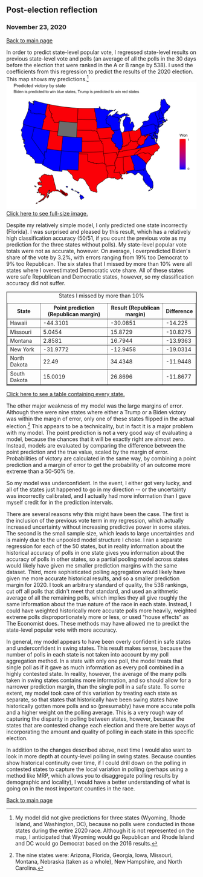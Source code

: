 ## Post-election reflection
### November 23, 2020

[Back to main page](https://hwsimpson33.github.io/pres2020/)

In order to predict state-level popular vote, I regressed state-level results on previous state-level vote and polls (an average of all the polls in the 30 days before the election that were ranked in the A or B range by 538). I used the coefficients from this regression to predict the results of the 2020 election. This map shows my predictions.[^1] 
<img src = "../images/won_map_plot.png">
[Click here to see full-size image.](https://hwsimpson33.github.io/pres2020/images/won_map_plot.png)

Despite my relatively simple model, I only predicted one state incorrectly (Florida). I was surprised and pleased by this result, which has a relatively high classification accuracy (50/51, if you count the previous vote as my prediction for the three states without polls). My state-level popular vote totals were not as accurate, however. On average, I overpredicted Biden's share of the vote by 3.2%, with errors ranging from 19% too Democrat to 9% too Republican. The six states that I missed by more than 10% were all states where I overestimated Democratic vote share. All of these states were safe Republican and Democratic states, however, so my classification accuracy did not suffer.

<table style="border-collapse:collapse;" class=table_4433 border=2>
<caption>States I missed by more than 10%</caption>
<thead>
<tr>
  <th id="tableHTML_header_1">State</th>
  <th id="tableHTML_header_2">Point prediction (Republican margin)</th>
  <th id="tableHTML_header_3">Result (Republican margin)</th>
  <th id="tableHTML_header_4">Difference</th>
</tr>
</thead>
<tbody>
<tr>
  <td id="tableHTML_column_1">Hawaii</td>
  <td id="tableHTML_column_2">-44.3101</td>
  <td id="tableHTML_column_3">-30.0851</td>
  <td id="tableHTML_column_4">-14.225</td>
</tr>
<tr>
  <td id="tableHTML_column_1">Missouri</td>
  <td id="tableHTML_column_2">5.0454</td>
  <td id="tableHTML_column_3">15.8729</td>
  <td id="tableHTML_column_4">-10.8275</td>
</tr>
<tr>
  <td id="tableHTML_column_1">Montana</td>
  <td id="tableHTML_column_2">2.8581</td>
  <td id="tableHTML_column_3">16.7944</td>
  <td id="tableHTML_column_4">-13.9363</td>
</tr>
<tr>
  <td id="tableHTML_column_1">New York</td>
  <td id="tableHTML_column_2">-31.9772</td>
  <td id="tableHTML_column_3">-12.9458</td>
  <td id="tableHTML_column_4">-19.0314</td>
</tr>
<tr>
  <td id="tableHTML_column_1">North Dakota</td>
  <td id="tableHTML_column_2">22.49</td>
  <td id="tableHTML_column_3">34.4348</td>
  <td id="tableHTML_column_4">-11.9448</td>
</tr>
<tr>
  <td id="tableHTML_column_1">South Dakota</td>
  <td id="tableHTML_column_2">15.0019</td>
  <td id="tableHTML_column_3">26.8696</td>
  <td id="tableHTML_column_4">-11.8677</td>
</tr>
</tbody>
</table>

[Click here to see a table containing every state.](https://hwsimpson33.github.io/pres2020/images/results_table.png)

The other major weakness of my model was the large margins of error. Although there were nine states where either a Trump or a Biden victory was within the margin of error, only one of these states flipped in the actual election.[^2] This appears to be a technicality, but in fact it is a major problem with my model. The point prediction is not a very good way of evaluating a model, because the chances that it will be exactly right are almost zero. Instead, models are evaluated by comparing the difference between the point prediction and the true value, scaled by the margin of error. Probabilities of victory are calculated in the same way, by combining a point prediction and a margin of error to get the probability of an outcome more extreme than a 50-50% tie.

So my model was underconfident. In the event, I either got very lucky, and all of the states just happened to go in my direction -- or the uncertainty was incorrectly calibrated, and I actually had more information than I gave myself credit for in the prediction intervals.

There are several reasons why this might have been the case. The first is the inclusion of the previous vote term in my regression, which actually increased uncertainty without increasing predictive power in some states. The second is the small sample size, which leads to large uncertainties and is mainly due to the unpooled model structure I chose. I ran a separate regression for each of the 50 states, but in reality information about the historical accuracy of polls in one state gives you information about the accuracy of polls in other states, so a partial pooling model across states would likely have given me smaller prediction margins with the same dataset. Third, more sophisticated polling aggregation would likely have given me more accurate historical results, and so a smaller prediction margin for 2020. I took an arbitrary standard of quality, the 538 rankings, cut off all polls that didn't meet that standard, and used an arithmetic average of all the remaining polls, which implies they all give roughly the same information about the true nature of the race in each state. Instead, I could have weighted historically more accurate polls more heavily, weighted extreme polls disproportionately more or less, or used "house effects" as The Economist does. These methods may have allowed me to predict the state-level popular vote with more accuracy.

In general, my model appears to have been overly confident in safe states and underconfident in swing states. This result makes sense, because the number of polls in each state is not taken into account by my poll aggregation method. In a state with only one poll, the model treats that single poll as if it gave as much information as every poll combined in a highly contested state. In reality, however, the average of the many polls taken in swing states contains more information, and so should allow for a narrower prediction margin, than the single poll in a safe state. To some extent, my model took care of this variation by treating each state as separate, so that states that historically have been swing states have historically gotten more polls and so (presumably) have more accurate polls and a higher weight on the polling average. This is a very rough way of capturing the disparity in polling between states, however, because the states that are contested change each election and there are better ways of incorporating the amount and quality of polling in each state in this specific election.

In addition to the changes described above, next time I would also want to look in more depth at county-level polling in swing states. Because counties show historical continuity over time, if I could drill down on the polling in contested states to capture the local variation in polling (perhaps using a method like MRP, which allows you to disaggregate polling results by demographic and locality), I would have a better understanding of what is going on in the most important counties in the race.

[^1]: My model did not give predictions for three states (Wyoming, Rhode Island, and Washington, DC), because no polls were conducted in those states during the entire 2020 race. Although it is not represented on the map, I anticipated that Wyoming would go Republican and Rhode Island and DC would go Democrat based on the 2016 results.

[^2]: The nine states were: Arizona, Florida, Georgia, Iowa, Missouri, Montana, Nebraska (taken as a whole), New Hampshire, and North Carolina.

[Back to main page](https://hwsimpson33.github.io/pres2020/)

